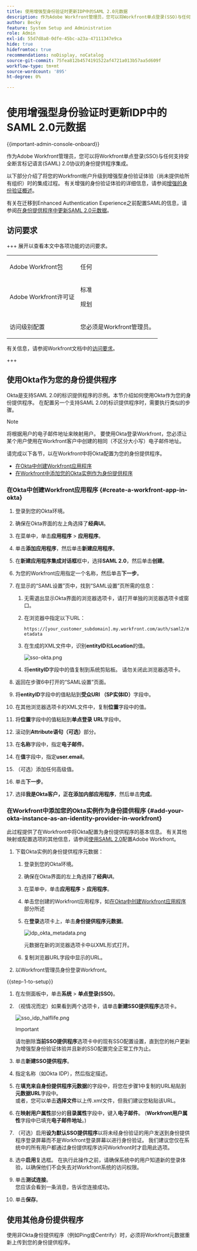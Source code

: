 ```yaml
---
title: 使用增强型身份验证时更新IDP中的SAML 2.0元数据
description: 作为Adobe Workfront管理员，您可以将Workfront单点登录(SSO)与任何支持安全断言标记语言(SAML) 2.0协议的身份提供程序集成。
author: Becky
feature: System Setup and Administration
role: Admin
exl-id: 55d7d8a8-0dfe-45bc-a23a-47111347e9ca
hide: true
hidefromtoc: true
recommendations: noDisplay, noCatalog
source-git-commit: 75fea812b4574191522af4721a013b57aa5d609f
workflow-type: tm+mt
source-wordcount: '895'
ht-degree: 0%

---
```


# 使用增强型身份验证时更新IDP中的SAML 2.0元数据

<!-- enhanced authentication is no longer available for workfront customers -->

{{important-admin-console-onboard}}

作为Adobe Workfront管理员，您可以将Workfront单点登录(SSO)与任何支持安全断言标记语言(SAML) 2.0协议的身份提供程序集成。

以下部分介绍了将您的Workfront帐户升级到增强型身份验证体验（尚未提供给所有组织）时的集成过程。 有关增强的身份验证体验的详细信息，请参阅[增强的身份验证概述](../../../administration-and-setup/manage-workfront/security/get-started-enhanced-authentication.md)。

有关在迁移到Enhanced Authentication Experience之前配置SAML的信息，请参阅[在身份提供程序中更新SAML 2.0元数据](../../../administration-and-setup/add-users/single-sign-on/update-saml-2-metadata-ip.md)。


## 访问要求

+++ 展开以查看本文中各项功能的访问要求。

<table style="table-layout:auto"> 
 <col> 
 <col> 
 <tbody> 
  <tr> 
   <td role="rowheader">Adobe Workfront包</td> 
   <td><p>任何</p></td> 
  </tr> 
  <tr> 
   <td role="rowheader">Adobe Workfront许可证</td> 
   <td><p>标准</p><p>规划</p></td> 
  </tr> 
  <tr> 
   <td role="rowheader">访问级别配置</td> 
   <td> <p>您必须是Workfront管理员。</p> </p> </td> 
  </tr> 
 </tbody> 
</table>

有关信息，请参阅Workfront文档中的[访问要求](/help/quicksilver/administration-and-setup/add-users/access-levels-and-object-permissions/access-level-requirements-in-documentation.md)。

+++

## 使用Okta作为您的身份提供程序

Okta是支持SAML 2.0的标识提供程序的示例。本节介绍如何使用Okta作为您的身份提供程序。 在配置另一个支持SAML 2.0的标识提供程序时，需要执行类似的步骤。

>[!NOTE]
>
>将根据用户的电子邮件地址来映射用户。 要使用Okta登录Workfront，您必须让某个用户使用在Workfront客户中创建的相同（不区分大小写）电子邮件地址。

请完成以下各节，以在Workfront中将Okta配置为您的身份提供程序。

* [在Okta中创建Workfront应用程序](#create-a-workfront-app-in-okta)
* [在Workfront中添加您的Okta实例作为身份提供程序](#add-your-okta-instance-as-an-identity-provider-in-workfront)

### 在Okta中创建Workfront应用程序 {#create-a-workfront-app-in-okta}

1. 登录到您的Okta环境。
1. 确保在Okta界面的左上角选择了&#x200B;**经典UI**。
1. 在菜单中，单击&#x200B;**应用程序** > **应用程序**。

1. 单击&#x200B;**添加应用程序**，然后单击&#x200B;**新建应用程序**。

1. 在&#x200B;**新建应用程序集成对话框**&#x200B;框中，选择&#x200B;**SAML 2.0**，然后单击&#x200B;**创建**。

1. 为您的Workfront应用指定一个名称，然后单击&#x200B;**下一步**。
1. 在显示的“SAML设置”页中，找到“SAML设置”页所需的信息：

   1. 无需退出显示Okta界面的浏览器选项卡，请打开单独的浏览器选项卡或窗口。
   1. 在浏览器中指定以下URL：

      `https://[your_customer_subdomain].my.workfront.com/auth/saml2/metadata`

   1. 在生成的XML文件中，识别&#x200B;**entityID**&#x200B;和&#x200B;**Location**&#x200B;的值。

      ![sso-okta.png](assets/sso-okta.png)

   1. 将&#x200B;**entityID**&#x200B;字段中的值复制到系统剪贴板。 请勿关闭此浏览器选项卡。

1. 返回在步骤6中打开的“SAML设置”页面。
1. 将&#x200B;**entityID**&#x200B;字段中的值粘贴到&#x200B;**受众URI （SP实体ID）**&#x200B;字段中。

1. 在其他浏览器选项卡的XML文件中，复制&#x200B;**位置**&#x200B;字段中的值。
1. 将&#x200B;**位置**&#x200B;字段中的值粘贴到&#x200B;**单点登录** **URL**&#x200B;字段中。

1. 滚动到&#x200B;**Attribute语句（可选）**&#x200B;部分。
1. 在&#x200B;**名称**&#x200B;字段中，指定&#x200B;**电子邮件**。

1. 在&#x200B;**值**&#x200B;字段中，指定&#x200B;**user.email**。

1. （可选）添加任何高级值。
1. 单击&#x200B;**下一步**。
1. 选择&#x200B;**我是Okta客户，正在添加内部应用程序**，然后单击&#x200B;**完成**。

### 在Workfront中添加您的Okta实例作为身份提供程序 {#add-your-okta-instance-as-an-identity-provider-in-workfront}

此过程提供了在Workfront中将Okta配置为身份提供程序的基本信息。 有关其他映射或配置选项的其他信息，请参阅[使用SAML 2.0](../../../administration-and-setup/add-users/single-sign-on/configure-workfront-saml-2.md)配置Adobe Workfront。

1. 下载Okta实例的身份提供程序元数据：

   1. 登录到您的Okta环境。
   1. 确保在Okta界面的左上角选择了&#x200B;**经典UI**。
   1. 在菜单中，单击&#x200B;**应用程序** > **应用程序**。

   1. 单击您创建的Workfront应用程序，如[在Okta中创建Workfront应用程序](#create-a-workfront-app-in-okta)部分所述
   1. 在&#x200B;**登录**&#x200B;选项卡上，单击&#x200B;**身份提供程序元数据**。

      ![idp_okta_metadata.png](assets/idp-okta-metadata.png)

      元数据在新的浏览器选项卡中以XML形式打开。

   1. 复制浏览器URL字段中显示的URL。

1. 以Workfront管理员身份登录Workfront。

{{step-1-to-setup}}

1. 在左侧面板中，单击&#x200B;**系统** > **单点登录(SSO)**。

1. （视情况而定）如果看到两个选项卡，请单击&#x200B;**新建SSO提供程序**&#x200B;选项卡。

   ![sso_idp_halflife.png](assets/sso-idp-halflife-350x234.png)

   >[!IMPORTANT]
   >
   >请勿删除&#x200B;**当前SSO提供程序**&#x200B;选项卡中的现有SSO配置设置，直到您的帐户更新为增强型身份验证体验并且新的SSO配置完全正常工作为止。

1. 单击&#x200B;**新建SSO提供程序**。
1. 指定名称（如Okta IDP），然后指定描述。
1. 在&#x200B;**填充来自身份提供程序元数据**&#x200B;的字段中，将您在步骤1中复制的URL粘贴到&#x200B;**元数据URL**&#x200B;字段中。\
   或者，您可以单击&#x200B;**选择文件**&#x200B;以上传.xml文件，但我们建议您粘贴该URL。

1. 在&#x200B;**映射用户属性**&#x200B;部分的&#x200B;**目录属性**&#x200B;字段中，键入&#x200B;**电子邮件**。 (**Workfront用户属性**&#x200B;字段中已填充&#x200B;**电子邮件地址**。)

1. （可选）启用&#x200B;**设为默认SSO提供程序**&#x200B;以将未经身份验证的用户发送到身份提供程序登录屏幕而不是Workfront登录屏幕以进行身份验证。 我们建议您仅在系统中的所有用户都通过身份提供程序访问Workfront时才启用此选项。
1. 选中&#x200B;**启用**&#x200B;复选框。 在执行此操作之前，请确保系统中的用户知道新的登录体验，以确保他们不会失去对Workfront系统的访问权限。
1. 单击&#x200B;**测试连接**。\
   您应该会看到一条消息，告诉您连接成功。

1. 单击&#x200B;**保存**。

## 使用其他身份提供程序

使用非Okta身份提供程序（例如Ping或Centrify）时，必须将Workfront元数据重新上传到您的身份提供程序。
